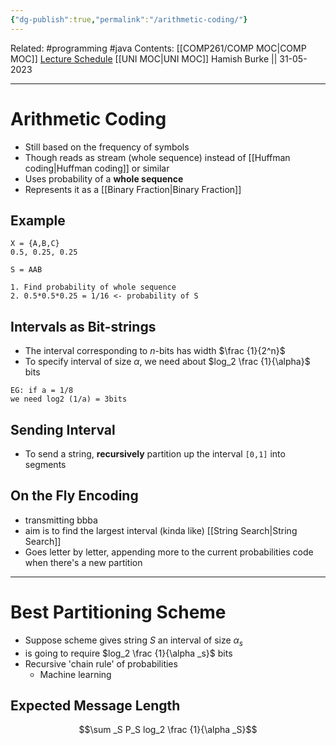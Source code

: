 ```yaml
---
{"dg-publish":true,"permalink":"/arithmetic-coding/"}
---
```


Related: #programming #java 
Contents: [[COMP261/COMP MOC\|COMP MOC]]
[Lecture Schedule](https://ecs.wgtn.ac.nz/Courses/COMP261_2023T1/LectureSchedule)
[[UNI MOC\|UNI MOC]]
Hamish Burke || 31-05-2023
***

# Arithmetic Coding

- Still based on the frequency of symbols
- Though reads as stream (whole sequence) instead of [[Huffman coding\|Huffman coding]] or similar
- Uses probability of a **whole sequence**
- Represents it as a [[Binary Fraction\|Binary Fraction]]

## Example

```
X = {A,B,C}
0.5, 0.25, 0.25

S = AAB 

1. Find probability of whole sequence
2. 0.5*0.5*0.25 = 1/16 <- probability of S
```

## Intervals as Bit-strings

- The interval corresponding to $n$-bits has width $\frac {1}{2^n}$
- To specify interval of size $\alpha$, we need about $log_2 \frac {1}{\alpha}$ bits

```
EG: if a = 1/8
we need log2 (1/a) = 3bits
```

## Sending Interval

- To send a string, **recursively** partition up the interval `[0,1]` into segments

## On the Fly Encoding

- transmitting bbba
- aim is to find the largest interval (kinda like) [[String Search\|String Search]]
- Goes letter by letter, appending more to the current probabilities code when there's a new partition

***

# Best Partitioning Scheme

- Suppose scheme gives string $S$ an interval of size $\alpha _s$
- is going to require $log_2 \frac {1}{\alpha _s}$ bits
- Recursive 'chain rule' of probabilities
	- Machine learning

## Expected Message Length

$$\sum _S P_S log_2 \frac {1}{\alpha _S}$$

